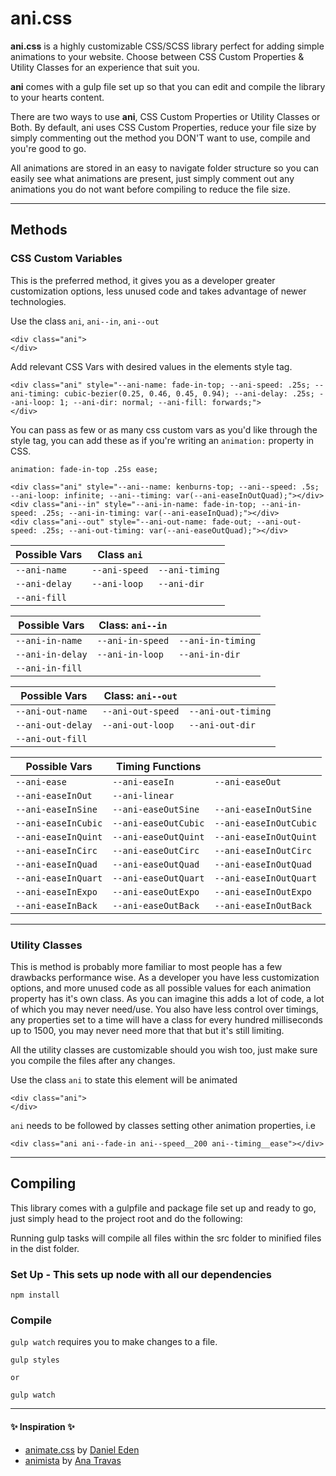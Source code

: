 # ani.css

**ani.css** is a highly customizable CSS/SCSS library perfect for adding simple animations to your website. Choose between CSS Custom Properties &amp; Utility Classes for an experience that suit you.

**ani** comes with a gulp file set up so that you can edit and compile the library to your hearts content.

There are two ways to use **ani**, CSS Custom Properties or Utility Classes or Both. By default, ani uses CSS Custom Properties, reduce your file size by simply commenting out the method you DON'T want to use, compile and you're good to go.

All animations are stored in an easy to navigate folder structure so you can easily see what animations are present, just simply comment out any animations you do not want before compiling to reduce the file size.

---

## Methods

### CSS Custom Variables

This is the preferred method, it gives you as a developer greater customization options, less unused code and takes advantage of newer technologies.

Use the class `ani`, `ani--in`, `ani--out`

```
<div class="ani">
</div>
```

Add relevant CSS Vars with desired values in the elements style tag.

```
<div class="ani" style="--ani-name: fade-in-top; --ani-speed: .25s; --ani-timing: cubic-bezier(0.25, 0.46, 0.45, 0.94); --ani-delay: .25s; --ani-loop: 1; --ani-dir: normal; --ani-fill: forwards;">
</div>
```

You can pass as few or as many css custom vars as you'd like through the style tag, you can add these as if you're writing an `animation:` property in CSS.

```
animation: fade-in-top .25s ease;
```

```
<div class="ani" style="--ani--name: kenburns-top; --ani--speed: .5s; --ani-loop: infinite; --ani--timing: var(--ani-easeInOutQuad);"></div>
<div class="ani--in" style="--ani-in-name: fade-in-top; --ani-in-speed: .25s; --ani-in-timing: var(--ani-easeInQuad);"></div>
<div class="ani--out" style="--ani-out-name: fade-out; --ani-out-speed: .25s; --ani-out-timing: var(--ani-easeOutQuad);"></div>

```

| Possible Vars | Class `ani`   |                |
| ------------- | ------------- | -------------- |
| `--ani-name`  | `--ani-speed` | `--ani-timing` |
| `--ani-delay` | `--ani-loop`  | `--ani-dir`    |
| `--ani-fill`  |               |                |

| Possible Vars    | Class: `ani--in` |                   |
| ---------------- | ---------------- | ----------------- |
| `--ani-in-name`  | `--ani-in-speed` | `--ani-in-timing` |
| `--ani-in-delay` | `--ani-in-loop`  | `--ani-in-dir`    |
| `--ani-in-fill`  |                  |                   |

| Possible Vars     | Class: `ani--out` |                    |
| ----------------- | ----------------- | ------------------ |
| `--ani-out-name`  | `--ani-out-speed` | `--ani-out-timing` |
| `--ani-out-delay` | `--ani-out-loop`  | `--ani-out-dir`    |
| `--ani-out-fill`  |                   |                    |

| Possible Vars       | Timing Functions     |                        |
| ------------------- | -------------------- | ---------------------- |
| `--ani-ease`        | `--ani-easeIn`       | `--ani-easeOut`        |
| `--ani-easeInOut`   | `--ani-linear`       |                        |
| `--ani-easeInSine`  | `--ani-easeOutSine`  | `--ani-easeInOutSine`  |
| `--ani-easeInCubic` | `--ani-easeOutCubic` | `--ani-easeInOutCubic` |
| `--ani-easeInQuint` | `--ani-easeOutQuint` | `--ani-easeInOutQuint` |
| `--ani-easeInCirc`  | `--ani-easeOutCirc`  | `--ani-easeInOutCirc`  |
| `--ani-easeInQuad`  | `--ani-easeOutQuad`  | `--ani-easeInOutQuad`  |
| `--ani-easeInQuart` | `--ani-easeOutQuart` | `--ani-easeInOutQuart` |
| `--ani-easeInExpo`  | `--ani-easeOutExpo`  | `--ani-easeInOutExpo`  |
| `--ani-easeInBack`  | `--ani-easeOutBack`  | `--ani-easeInOutBack`  |

---

### Utility Classes

This is method is probably more familiar to most people has a few drawbacks performance wise. As a developer you have less customization options, and more unused code as all possible values for each animation property has it's own class. As you can imagine this adds a lot of code, a lot of which you may never need/use. You also have less control over timings, any properties set to a time will have a class for every hundred milliseconds up to 1500, you may never need more that that but it's still limiting.

All the utility classes are customizable should you wish too, just make sure you compile the files after any changes.

Use the class `ani` to state this element will be animated

```
<div class="ani">
</div>
```

`ani` needs to be followed by classes setting other animation properties, i.e

```
<div class="ani ani--fade-in ani--speed__200 ani--timing__ease"></div>
```

---

## Compiling

This library comes with a gulpfile and package file set up and ready to go, just simply head to the project root and do the following:

Running gulp tasks will compile all files within the src folder to minified files in the dist folder.

### Set Up - This sets up node with all our dependencies

```
npm install
```

### Compile

`gulp watch` requires you to make changes to a file.

```
gulp styles

or

gulp watch
```

---

#### :sparkles: Inspiration :sparkles:

-   [animate.css](https://daneden.github.io/animate.css/) by [Daniel Eden](https://daneden.me/)
-   [animista](http://animista.net/) by [Ana Travas](https://twitter.com/ana108)
